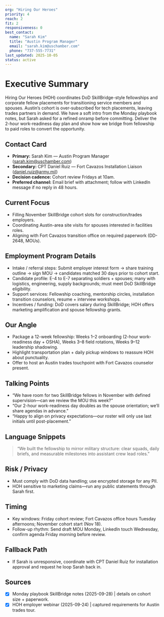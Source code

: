 ```yaml
---
org: "Hiring Our Heroes"
priority: 4
reach: 2
fit: 2
responsiveness: 0
best_contact:
  name: "Sarah Kim"
  title: "Austin Program Manager"
  email: "sarah.kim@uschamber.com"
  phone: "737-555-7731"
last_updated: 2025-10-05
status: active
---
```


# Executive Summary
Hiring Our Heroes (HOH) coordinates DoD SkillBridge-style fellowships and corporate fellow placements for transitioning service members and spouses. Austin’s cohort is over-subscribed for tech placements, leaving trades partners in demand. We have a soft intro from the Monday playbook notes, but Sarah asked for a refined onramp before committing. Deliver the 2-hour work-readiness day plan and show how we bridge from fellowship to paid roles to convert the opportunity.

## Contact Card
- **Primary:** Sarah Kim — Austin Program Manager (sarah.kim@uschamber.com)
- **Secondary:** CPT Daniel Ruiz — Fort Cavazos Installation Liaison (daniel.ruiz@army.mil)
- **Decision cadence:** Cohort review Fridays at 10am.
- **Preferred channel:** Email brief with attachment; follow with LinkedIn message if no reply in 48 hours.

## Current Focus
- Filling November SkillBridge cohort slots for construction/trades employers.
- Coordinating Austin-area site visits for spouses interested in facilities roles.
- Aligning with Fort Cavazos transition office on required paperwork (DD-2648, MOUs).

## Employment Program Details
- Intake / referral steps: Submit employer interest form → share training outline → sign MOU → candidates matched 30 days prior to cohort start.
- Candidate profile: E-4 to E-7 separating soldiers + spouses; many with logistics, engineering, supply backgrounds; must meet DoD SkillBridge eligibility.
- Support services: Fellowship coaching, mentorship circles, installation transition counselors, resume + interview workshops.
- Incentives / funding: DoD covers salary during SkillBridge; HOH offers marketing amplification and spouse fellowship grants.

## Our Angle
- Package a 12-week fellowship: Weeks 1–2 onboarding (2-hour work-readiness day + OSHA), Weeks 3–8 field rotations, Weeks 9–12 leadership shadowing.
- Highlight transportation plan + daily pickup windows to reassure HOH about punctuality.
- Offer to host an Austin trades touchpoint with Fort Cavazos counselor present.

## Talking Points
- “We have room for two SkillBridge fellows in November with defined supervision—can we review the MOU this week?”
- “Our 2-hour work-readiness day doubles as the spouse orientation; we’ll share agendas in advance.”
- “Happy to align on privacy expectations—our roster will only use last initials until post-placement.”

## Language Snippets
> “We built the fellowship to mirror military structure: clear squads, daily briefs, and measurable milestones into assistant crew lead roles.”

## Risk / Privacy
- Must comply with DoD data handling; use encrypted storage for any PII.
- HOH sensitive to marketing claims—run any public statements through Sarah first.

## Timing
- Key windows: Friday cohort review; Fort Cavazos office hours Tuesday afternoons; November cohort start (Nov 18).
- Follow-up rhythm: Send draft MOU Monday, LinkedIn touch Wednesday, confirm agenda Friday morning before review.

## Fallback Path
- If Sarah is unresponsive, coordinate with CPT Daniel Ruiz for installation approval and request he loop Sarah back in.

## Sources
- [x] Monday playbook SkillBridge notes (2025-09-28) | details on cohort size + paperwork.
- [x] HOH employer webinar (2025-09-24) | captured requirements for Austin trades tour.
